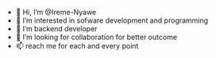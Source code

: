 - 👋 Hi, I’m @Ireme-Nyawe
- 👀 I’m interested in sofware development and programming
- 🌱 I’m backend developer
- 💞️ I’m looking for collaboration for better outcome
- 📫 reach me for each and every point 

<!---
Ireme-Nyawe/Ireme-Nyawe is a ✨ special ✨ repository because its `README.md` (this file) appears on your GitHub profile.
You can click the Preview link to take a look at your changes.
--->
